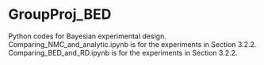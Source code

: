# GroupProj_BED
Python codes for Bayesian experimental design.
Comparing_NMC_and_analytic.ipynb is for the experiments in Section 3.2.2.
Comparing_BED_and_RD.ipynb is for the experiments in Section 3.2.2.
